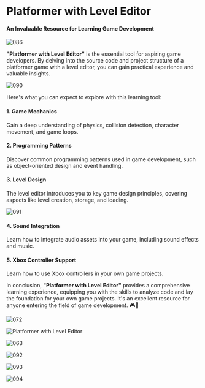 # Platformer with Level Editor

#### An Invaluable Resource for Learning Game Development

![086](https://github.com/JoeLumbley/Platformer-with-Level-Editor/assets/77564255/73bd7c32-f3c4-40dc-b18f-f34b2a5f5045)


**"Platformer with Level Editor"** is the essential tool for aspiring game developers. By delving into the source code and project structure of a platformer game with a level editor, you can gain practical experience and valuable insights.


![090](https://github.com/JoeLumbley/Platformer-with-Level-Editor/assets/77564255/5c26e0fc-ff46-4471-8e6b-e71950574fc5)


Here's what you can expect to explore with this learning tool:

#### 1. Game Mechanics
Gain a deep understanding of physics, collision detection, character movement, and game loops.

#### 2. Programming Patterns
Discover common programming patterns used in game development, such as object-oriented design and event handling.

#### 3. Level Design
The level editor introduces you to key game design principles, covering aspects like level creation, storage, and loading.

![091](https://github.com/JoeLumbley/Platformer-with-Level-Editor/assets/77564255/2301b7f9-a2e4-4da6-bf54-db71791c9f96)



#### 4. Sound Integration
Learn how to integrate audio assets into your game, including sound effects and music.

#### 5. Xbox Controller Support
Learn how to use Xbox controllers in your own game projects.

In conclusion, **"Platformer with Level Editor"** provides a comprehensive learning experience, equipping you with the skills to analyze code and lay the foundation for your own game projects. It's an excellent resource for anyone entering the field of game development. 🎮🚀



![072](https://github.com/JoeLumbley/Platformer-with-Level-Editor/assets/77564255/c4ae4c4c-7641-4a9f-96d5-c19805fdcc01)





![Platformer with Level Editor](https://github.com/JoeLumbley/Platformer-with-Level-Editor/assets/77564255/9c8fc9e2-5e4f-4f1f-a544-8b5b3a6ad385)

![063](https://github.com/JoeLumbley/Platformer-with-Level-Editor/assets/77564255/c55ed39f-9a4e-43d6-84a0-f5c364f224d9)
















![092](https://github.com/JoeLumbley/Platformer-with-Level-Editor/assets/77564255/ebb2eff3-958d-4958-b006-24446720adce)


![093](https://github.com/JoeLumbley/Platformer-with-Level-Editor/assets/77564255/c8093b9a-10a4-4dd9-8b1e-4aae17ef25e6)
















![094](https://github.com/JoeLumbley/Platformer-with-Level-Editor/assets/77564255/fa645cdf-baae-44c9-bd0e-8c93c33d973e)












